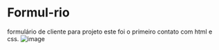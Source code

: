 # Formul-rio
formulário de cliente para projeto
este foi o primeiro contato com html e css.
![image](https://github.com/roxinhorp/Formul-rio/assets/104574217/792b9338-7a0a-4215-a800-83c141ffb294)

